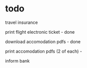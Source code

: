 # todo

travel insurance

print flight electronic ticket - done

download accomodation pdfs - done

print accomodation pdfs (2 of each) -

inform bank 